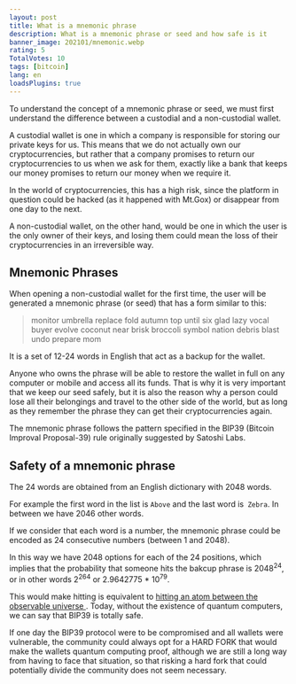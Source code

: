 ```yaml
---
layout: post
title: What is a mnemonic phrase
description: What is a mnemonic phrase or seed and how safe is it
banner_image: 202101/mnemonic.webp
rating: 5
TotalVotes: 10
tags: [bitcoin]
lang: en
loadsPlugins: true
---
```


To understand the concept of a mnemonic phrase or seed, we must first understand the difference between a custodial and a non-custodial wallet.

<!--more-->

A custodial wallet is one in which a company is responsible for storing our private keys for us. This means that we do not actually own our cryptocurrencies, but rather that a company promises to return our cryptocurrencies to us when we ask for them, exactly like a bank that keeps our money promises to return our money when we require it.

In the world of cryptocurrencies, this has a high risk, since the platform in question could be hacked (as it happened with Mt.Gox) or disappear from one day to the next.

A non-custodial wallet, on the other hand, would be one in which the user is the only owner of their keys, and losing them could mean the loss of their cryptocurrencies in an irreversible way.

## Mnemonic Phrases

When opening a non-custodial wallet for the first time, the user will be generated a mnemonic phrase (or seed) that has a form similar to this:

> monitor umbrella replace fold autumn top until six glad lazy vocal buyer evolve coconut near brisk broccoli symbol nation debris blast undo prepare mom

It is a set of 12-24 words in English that act as a backup for the wallet.

Anyone who owns the phrase will be able to restore the wallet in full on any computer or mobile and access all its funds. That is why it is very important that we keep our seed safely, but it is also the reason why a person could lose all their belongings and travel to the other side of the world, but as long as they remember the phrase they can get their cryptocurrencies again.

The mnemonic phrase follows the pattern specified in the BIP39 (Bitcoin Improval Proposal-39) rule originally suggested by Satoshi Labs.

## Safety of a mnemonic phrase

The 24 words are obtained from an English dictionary with 2048 words.

For example the first word in the list is `Above` and the last word is` Zebra`. In between we have 2046 other words.

If we consider that each word is a number, the mnemonic phrase could be encoded as 24 consecutive numbers (between 1 and 2048).

In this way we have 2048 options for each of the 24 positions, which implies that the probability that someone hits the bakcup phrase is 2048<sup>24</sup>, or in other words 2<sup>264</sup> or 2.9642775 * 10<sup>79</sup>.

This would make hitting is equivalent to <a href="https://www.universetoday.com/36302/atoms-in-the-universe/#:~:text=At%20this%20level%2C%20it%20is,hundred%20thousand%20quadrillion%20vigintillion%20atoms." rel="nofollow"> hitting an atom between the observable universe </a>. Today, without the existence of quantum computers, we can say that BIP39 is totally safe.

If one day the BIP39 protocol were to be compromised and all wallets were vulnerable, the community could always opt for a HARD FORK that would make the wallets quantum computing proof, although we are still a long way from having to face that situation, so that risking a hard fork that could potentially divide the community does not seem necessary.